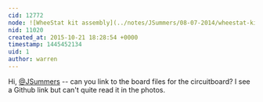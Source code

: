 ```yaml
---
cid: 12772
node: ![WheeStat kit assembly](../notes/JSummers/08-07-2014/wheestat-kit-assembly)
nid: 11020
created_at: 2015-10-21 18:28:54 +0000
timestamp: 1445452134
uid: 1
author: warren
---
```


Hi, [@JSummers](/profile/JSummers) -- can you link to the board files for the circuitboard? I see a Github link but can't quite read it in the photos. 